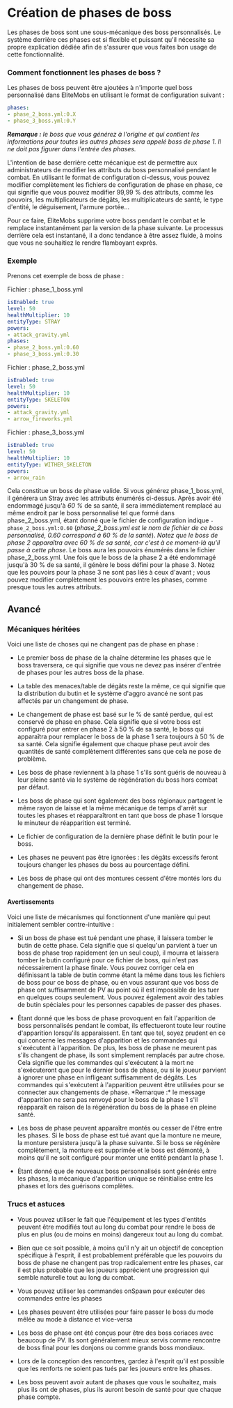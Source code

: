 # Création de phases de boss

Les phases de boss sont une sous-mécanique des boss personnalisés. Le système derrière ces phases est si flexible et puissant qu'il nécessite sa propre explication dédiée afin de s'assurer que vous faites bon usage de cette fonctionnalité.

### Comment fonctionnent les phases de boss ?

Les phases de boss peuvent être ajoutées à n'importe quel boss personnalisé dans EliteMobs en utilisant le format de configuration suivant :

```yaml
phases:
- phase_2_boss.yml:0.X
- phase_3_boss.yml:0.Y
```

_**Remarque :** le boss que vous générez à l'origine et qui contient les informations pour toutes les autres phases sera appelé boss de phase 1. Il ne doit pas figurer dans l'entrée des phases._

L'intention de base derrière cette mécanique est de permettre aux administrateurs de modifier les attributs du boss personnalisé pendant le combat. En utilisant le format de configuration ci-dessus, vous pouvez modifier complètement les fichiers de configuration de phase en phase, ce qui signifie que vous pouvez modifier 99,99 % des attributs, comme les pouvoirs, les multiplicateurs de dégâts, les multiplicateurs de santé, le type d'entité, le déguisement, l'armure portée...

Pour ce faire, EliteMobs supprime votre boss pendant le combat et le remplace instantanément par la version de la phase suivante. Le processus derrière cela est instantané, il a donc tendance à être assez fluide, à moins que vous ne souhaitiez le rendre flamboyant exprès.

### Exemple

Prenons cet exemple de boss de phase :

Fichier : phase_1_boss.yml

```yaml
isEnabled: true
level: 50
healthMultiplier: 10
entityType: STRAY
powers:
- attack_gravity.yml
phases:
- phase_2_boss.yml:0.60
- phase_3_boss.yml:0.30
```

Fichier : phase_2_boss.yml

```yaml
isEnabled: true
level: 50
healthMultiplier: 10
entityType: SKELETON
powers:
- attack_gravity.yml
- arrow_fireworks.yml
```

Fichier : phase_3_boss.yml

```yaml
isEnabled: true
level: 50
healthMultiplier: 10
entityType: WITHER_SKELETON
powers:
- arrow_rain
```

Cela constitue un boss de phase valide. Si vous générez phase_1_boss.yml, il générera un Stray avec les attributs énumérés ci-dessus. Après avoir été endommagé jusqu'à _60 %_ de sa santé, il sera immédiatement remplacé au même endroit par le boss personnalisé tel que formé dans phase_2_boss.yml, étant donné que le fichier de configuration indique `- phase_2_boss.yml:0.60` (_phase_2_boss.yml est le nom de fichier de ce boss personnalisé, 0.60 correspond à 60 % de la santé_). _Notez que le boss de phase 2 apparaîtra avec 60 % de sa santé, car c'est à ce moment-là qu'il passe à cette phase_. Le boss aura les pouvoirs énumérés dans le fichier phase_2_boss.yml. Une fois que le boss de la phase 2 a été endommagé jusqu'à 30 % de sa santé, il génère le boss défini pour la phase 3. Notez que les pouvoirs pour la phase 3 ne sont pas liés à ceux d'avant ; vous pouvez modifier complètement les pouvoirs entre les phases, comme presque tous les autres attributs.

## Avancé

### Mécaniques héritées

Voici une liste de choses qui ne changent pas de phase en phase :

- Le premier boss de phase de la chaîne détermine les phases que le boss traversera, ce qui signifie que vous ne devez pas insérer d'entrée de phases pour les autres boss de la phase.

- La table des menaces/table de dégâts reste la même, ce qui signifie que la distribution du butin et le système d'aggro avancé ne sont pas affectés par un changement de phase.

- Le changement de phase est basé sur le % de santé perdue, qui est conservé de phase en phase. Cela signifie que si votre boss est configuré pour entrer en phase 2 à 50 % de sa santé, le boss qui apparaîtra pour remplacer le boss de la phase 1 sera toujours à 50 % de sa santé. Cela signifie également que chaque phase peut avoir des quantités de santé complètement différentes sans que cela ne pose de problème.

- Les boss de phase reviennent à la phase 1 s'ils sont guéris de nouveau à leur pleine santé via le système de régénération du boss hors combat par défaut.

- Les boss de phase qui sont également des boss régionaux partagent le même rayon de laisse et la même mécanique de temps d'arrêt sur toutes les phases et réapparaîtront en tant que boss de phase 1 lorsque le minuteur de réapparition est terminé.

- Le fichier de configuration de la dernière phase définit le butin pour le boss.

- Les phases ne peuvent pas être ignorées : les dégâts excessifs feront toujours changer les phases du boss au pourcentage défini.

- Les boss de phase qui ont des montures cessent d'être montés lors du changement de phase.

#### Avertissements

Voici une liste de mécanismes qui fonctionnent d'une manière qui peut initialement sembler contre-intuitive :

- Si un boss de phase est tué pendant une phase, il laissera tomber le butin de cette phase. Cela signifie que si quelqu'un parvient à tuer un boss de phase trop rapidement (en un seul coup), il mourra et laissera tomber le butin configuré pour ce fichier de boss, qui n'est pas nécessairement la phase finale. Vous pouvez corriger cela en définissant la table de butin comme étant la même dans tous les fichiers de boss pour ce boss de phase, ou en vous assurant que vos boss de phase ont suffisamment de PV au point où il est impossible de les tuer en quelques coups seulement. Vous pouvez également avoir des tables de butin spéciales pour les personnes capables de passer des phases.

- Étant donné que les boss de phase provoquent en fait l'apparition de boss personnalisés pendant le combat, ils effectueront toute leur routine d'apparition lorsqu'ils apparaissent. En tant que tel, soyez prudent en ce qui concerne les messages d'apparition et les commandes qui s'exécutent à l'apparition. De plus, les boss de phase ne meurent pas s'ils changent de phase, ils sont simplement remplacés par autre chose. Cela signifie que les commandes qui s'exécutent à la mort ne s'exécuteront que pour le dernier boss de phase, ou si le joueur parvient à ignorer une phase en infligeant suffisamment de dégâts. Les commandes qui s'exécutent à l'apparition peuvent être utilisées pour se connecter aux changements de phase. \*Remarque :\* le message d'apparition ne sera pas renvoyé pour le boss de la phase 1 s'il réapparaît en raison de la régénération du boss de la phase en pleine santé.

- Les boss de phase peuvent apparaître montés ou cesser de l'être entre les phases. Si le boss de phase est tué avant que la monture ne meure, la monture persistera jusqu'à la phase suivante. Si le boss se régénère complètement, la monture est supprimée et le boss est démonté, à moins qu'il ne soit configuré pour monter une entité pendant la phase 1.

- Étant donné que de nouveaux boss personnalisés sont générés entre les phases, la mécanique d'apparition unique se réinitialise entre les phases et lors des guérisons complètes.

### Trucs et astuces

- Vous pouvez utiliser le fait que l'équipement et les types d'entités peuvent être modifiés tout au long du combat pour rendre le boss de plus en plus (ou de moins en moins) dangereux tout au long du combat.

- Bien que ce soit possible, à moins qu'il n'y ait un objectif de conception spécifique à l'esprit, il est probablement préférable que les pouvoirs du boss de phase ne changent pas trop radicalement entre les phases, car il est plus probable que les joueurs apprécient une progression qui semble naturelle tout au long du combat.

- Vous pouvez utiliser les commandes onSpawn pour exécuter des commandes entre les phases

- Les phases peuvent être utilisées pour faire passer le boss du mode mêlée au mode à distance et vice-versa

- Les boss de phase ont été conçus pour être des boss coriaces avec beaucoup de PV. Ils sont généralement mieux servis comme rencontre de boss final pour les donjons ou comme grands boss mondiaux.

- Lors de la conception des rencontres, gardez à l'esprit qu'il est possible que les renforts ne soient pas tués par les joueurs entre les phases.

- Les boss peuvent avoir autant de phases que vous le souhaitez, mais plus ils ont de phases, plus ils auront besoin de santé pour que chaque phase compte.
